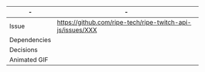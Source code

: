 | - | - |
| --- | --- |
| Issue | https://github.com/ripe-tech/ripe-twitch-api-js/issues/XXX |
| Dependencies | |
| Decisions | |
| Animated GIF | |
